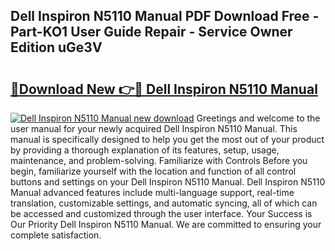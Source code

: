 ## Dell Inspiron N5110 Manual PDF Download Free - Part-KO1 User Guide Repair - Service Owner Edition uGe3V

# <h2><a href="http://bc42167.oget.top/?id=Dell+Inspiron+N5110+Manual">🔗Download New 👉🔴 Dell Inspiron N5110 Manual</a></h2>

[![Dell Inspiron N5110 Manual new download](https://i.imgur.com/5g1atiW.png)](http://bc42167.oget.top/?id=Dell+Inspiron+N5110+Manual)
Greetings and welcome to the user manual for your newly acquired Dell Inspiron N5110 Manual. This manual is specifically designed to help you get the most out of your product by providing a thorough explanation of its features, setup, usage, maintenance, and problem-solving. Familiarize with Controls Before you begin, familiarize yourself with the location and function of all control buttons and settings on your Dell Inspiron N5110 Manual. Dell Inspiron N5110 Manual advanced features include multi-language support, real-time translation, customizable settings, and automatic syncing, all of which can be accessed and customized through the user interface. Your Success is Our Priority Dell Inspiron N5110 Manual. We are committed to ensuring your complete satisfaction.
